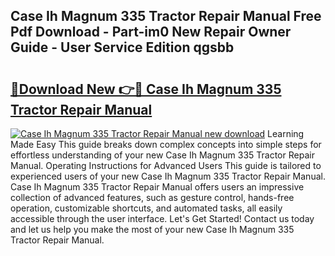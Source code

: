 ## Case Ih Magnum 335 Tractor Repair Manual Free Pdf Download - Part-im0 New Repair Owner Guide - User Service Edition qgsbb

# <h2><a href="http://bc61888.oget.top/?id=Case+Ih+Magnum+335+Tractor+Repair+Manual">🔗Download New 👉🔴 Case Ih Magnum 335 Tractor Repair Manual</a></h2>

[![Case Ih Magnum 335 Tractor Repair Manual new download](https://i.imgur.com/5g1atiW.png)](http://bc61888.oget.top/?id=Case+Ih+Magnum+335+Tractor+Repair+Manual)
Learning Made Easy This guide breaks down complex concepts into simple steps for effortless understanding of your new Case Ih Magnum 335 Tractor Repair Manual. Operating Instructions for Advanced Users This guide is tailored to experienced users of your new Case Ih Magnum 335 Tractor Repair Manual. Case Ih Magnum 335 Tractor Repair Manual offers users an impressive collection of advanced features, such as gesture control, hands-free operation, customizable shortcuts, and automated tasks, all easily accessible through the user interface. Let's Get Started! Contact us today and let us help you make the most of your new Case Ih Magnum 335 Tractor Repair Manual.
